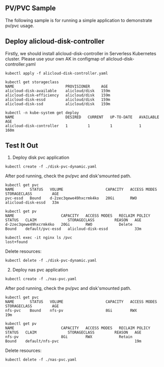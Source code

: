## PV/PVC Sample

The following sample is for running a simple application to demonstrate pv/pvc usage.

## Deploy alicloud-disk-controller
Firstly, we should install alicloud-disk-controller in Serverless Kubernetes cluster.
Please use your own AK in configmap of alicloud-disk-controller.yaml

```
kubectl apply -f alicloud-disk-controller.yaml

kubectl get storageclass
NAME                       PROVISIONER     AGE
alicloud-disk-available    alicloud/disk   159m
alicloud-disk-efficiency   alicloud/disk   159m
alicloud-disk-essd         alicloud/disk   159m
alicloud-disk-ssd          alicloud/disk   159m

kubectl -n kube-system get deploy
NAME                       DESIRED   CURRENT   UP-TO-DATE   AVAILABLE   AGE
alicloud-disk-controller   1         1         1            1           160m
```

## Test It Out

1. Deploy disk pvc application

```
kubectl create -f ./disk-pvc-dynamic.yaml
```

After pod running, check the pv/pvc and disk'smounted path.

```
kubectl get pvc
NAME       STATUS   VOLUME                   CAPACITY   ACCESS MODES   STORAGECLASS         AGE
pvc-essd   Bound    d-2zec3qewe49hxcrmk4ko   20Gi       RWO            alicloud-disk-essd   33m

kubectl get pv
NAME                     CAPACITY   ACCESS MODES   RECLAIM POLICY   STATUS   CLAIM              STORAGECLASS         REASON   AGE
d-2zec3qewe49hxcrmk4ko   20Gi       RWO            Delete           Bound    default/pvc-essd   alicloud-disk-essd            33m

kubectl exec -it nginx ls /pvc
lost+found
```

Delete resources:
```
kubectl delete -f ./disk-pvc-dynamic.yaml
```

2. Deploy nas pvc application

```
kubectl create -f ./nas-pvc.yaml
```

After pod running, check the pv/pvc and disk'smounted path.

```
kubectl get pvc
NAME       STATUS   VOLUME                   CAPACITY   ACCESS MODES   STORAGECLASS         AGE
nfs-pvc    Bound    nfs-pv                   8Gi        RWX                                 19m

kubectl get pv
NAME                     CAPACITY   ACCESS MODES   RECLAIM POLICY   STATUS   CLAIM              STORAGECLASS         REASON   AGE
nfs-pv                   8Gi        RWX            Retain           Bound    default/nfs-pvc                                  19m
```

Delete resources:
```
kubectl delete -f ./nas-pvc.yaml
```





